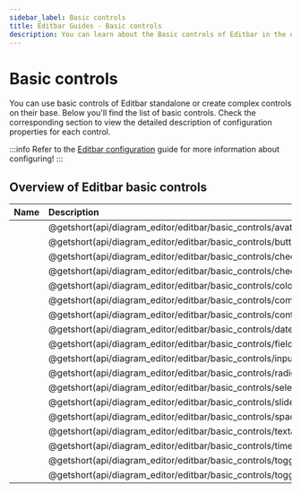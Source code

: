 ```yaml
---
sidebar_label: Basic controls
title: Editbar Guides - Basic controls
description: You can learn about the Basic controls of Editbar in the documentation of the DHTMLX JavaScript Diagram library. Browse developer guides and API reference, try out code examples and live demos, and download a free 30-day evaluation version of DHTMLX Diagram.
---
```


# Basic controls

You can use basic controls of Editbar standalone or create complex controls on their base. Below you'll find the list of basic controls. Check the corresponding section to view the detailed description of configuration properties for each control.

:::info
Refer to the [Editbar configuration](guides/diagram_editor/editbar.md) guide for more information about configuring!
:::

## Overview of Editbar basic controls

| Name                                                            | Description                                                       	 |
| :-------------------------------------------------------------- | :------------------------------------------------------------------- |
| [](api/diagram_editor/editbar/basic_controls/avatar.md)      	  | @getshort(api/diagram_editor/editbar/basic_controls/avatar.md) 	     |
| [](api/diagram_editor/editbar/basic_controls/button.md)      	  | @getshort(api/diagram_editor/editbar/basic_controls/button.md) 	   	 |
| [](api/diagram_editor/editbar/basic_controls/checkbox.md)       | @getshort(api/diagram_editor/editbar/basic_controls/checkbox.md) 	 |
| [](api/diagram_editor/editbar/basic_controls/checkboxgroup.md)  | @getshort(api/diagram_editor/editbar/basic_controls/checkboxgroup.md)|
| [](api/diagram_editor/editbar/basic_controls/colorpicker.md)	  | @getshort(api/diagram_editor/editbar/basic_controls/colorpicker.md)	 |
| [](api/diagram_editor/editbar/basic_controls/combo.md)		  | @getshort(api/diagram_editor/editbar/basic_controls/combo.md)		 |
| [](api/diagram_editor/editbar/basic_controls/container.md)      | @getshort(api/diagram_editor/editbar/basic_controls/container.md)	 |
| [](api/diagram_editor/editbar/basic_controls/datepicker.md)	  | @getshort(api/diagram_editor/editbar/basic_controls/datepicker.md)   |
| [](api/diagram_editor/editbar/basic_controls/fieldset.md)		  | @getshort(api/diagram_editor/editbar/basic_controls/fieldset.md)     |
| [](api/diagram_editor/editbar/basic_controls/input.md)		  | @getshort(api/diagram_editor/editbar/basic_controls/input.md)		 |
| [](api/diagram_editor/editbar/basic_controls/radiogroup.md)	  | @getshort(api/diagram_editor/editbar/basic_controls/radiogroup.md)	 |
| [](api/diagram_editor/editbar/basic_controls/select.md)		  | @getshort(api/diagram_editor/editbar/basic_controls/select.md)		 |
| [](api/diagram_editor/editbar/basic_controls/slider.md)	      | @getshort(api/diagram_editor/editbar/basic_controls/slider.md)		 |
| [](api/diagram_editor/editbar/basic_controls/spacer.md)		  | @getshort(api/diagram_editor/editbar/basic_controls/spacer.md)		 |
| [](api/diagram_editor/editbar/basic_controls/textarea.md)		  | @getshort(api/diagram_editor/editbar/basic_controls/textarea.md)	 |
| [](api/diagram_editor/editbar/basic_controls/timepicker.md)	  | @getshort(api/diagram_editor/editbar/basic_controls/timepicker.md)	 |
| [](api/diagram_editor/editbar/basic_controls/toggle.md)		  | @getshort(api/diagram_editor/editbar/basic_controls/toggle.md)		 |
| [](api/diagram_editor/editbar/basic_controls/togglegroup.md)	  | @getshort(api/diagram_editor/editbar/basic_controls/togglegroup.md)	 |
